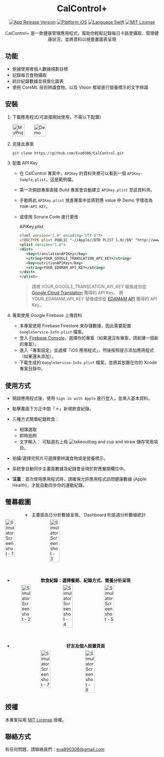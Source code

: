 <div align="center">
  <h1>CalControl+</h1>
  <a href="https://apps.apple.com/in/app/calcontrol/id6692630915"><img src="https://img.shields.io/badge/release-v1.1.1-blue" alt="App Release Version"></a>
  <a href="https://apps.apple.com/in/app/calcontrol/id6692630915"><img src="https://img.shields.io/badge/platform-iOS-green" alt="Platform iOS"></a>
  <a href="https://github.com/Eva0306/CalControl"><img src="https://img.shields.io/badge/language-Swift-orange" alt="Language Swift"></a>
  <a href="https://raw.githubusercontent.com/Eva0306/CalControl/main/LICENSE"><img src="https://img.shields.io/badge/license-MIT-black" alt="MIT License"></a>
  <br><br>
  <a> CalControl+ 是一款健康管理應用程式，幫助你輕鬆記錄每日卡路里攝取、管理健康狀況，並將資料以視覺畫圖表呈現</a>
</div>


## 功能
- 依據使用者個人數據規劃目標
- 記錄每日食物攝取
- 統計紀錄數據並視覺化圖表
- 使用 CoreML 技術辨識食物，以及 Vision 框架進行營養標示的文字辨識

## 安裝
1. 下載應用程式(可直接開始使用，不需以下配置)

   <div style="display: flex; align-items: center; gap: 30px;">
     <a href="https://apps.apple.com/in/app/calcontrol/id6692630915">
       <img src="https://github.com/user-attachments/assets/2eba769c-ce2e-4d75-8d71-7dd497846ec9" alt="MyProject Frame 2" height="40">
   </a>
   <a href="https://apps.apple.com/in/app/calcontrol/id6692630915">
       <img src="https://developer.apple.com/assets/elements/badges/download-on-the-app-store.svg" alt="Demo of the Nextcloud iOS files app" height="40">
   </a>
   </div>

2. 克隆此專案
   ```bash
   git clone https://github.com/Eva0306/CalControl.git
   ```
3. 配置 API Key
   
   - 在 CalControl 專案中，`APIKey` 的資料夾裡可以看到一個 `APIKey-Sample.plist`，這是範例檔。
   - 第一次開啟專案直接 Build 專案會自動建立 `APIKey.plist` 至該資料夾。
   - 手動將此 `APIKey.plist` 放進專案中並將對應 value 中 Demo 字樣改為 `YOUR-API-KEY`。
   - 或使用 Soruce Code 進行更改
     
     APIKey.plist
     ```xml
     <?xml version="1.0" encoding="UTF-8"?>
     <!DOCTYPE plist PUBLIC "-//Apple//DTD PLIST 1.0//EN" "http://www.apple.com/DTDs/PropertyList-1.0.dtd">
     <plist version="1.0">
     <dict>
        <key>translationAPIKey</key>
        <string>YOUR_GOOGLE_TRANSLATION_API_KEY</string>
        <key>nutritionAPIKey</key>
        <string>YOUR_EDAMAM_API_KEY</string>
     </dict>
     </plist>
     ```
     > 請將 YOUR_GOOGLE_TRANSLATION_API_KEY 替換成你從 [Google Cloud Translation](https://cloud.google.com/translate) 獲得的 API Key。
     > 將 YOUR_EDAMAM_API_KEY 替換成你從 [EDAMAM API](https://developer.edamam.com/edamam-nutrition-api) 獲得的 API Key。

4. 專案使用 Google Firebase 上傳資料

   - 本專案使用 Firebase Firestore 來存儲數據，因此需要配置 `GoogleService-Info.plist` 檔案。
   - 登入 [Firebase Console](https://console.firebase.google.com/)，選擇你的專案（如果還沒有專案，請創建一個新的專案）。
   - 進入「專案設定」並選擇「iOS 應用程式」，然後按照提示添加應用程式（如果還未添加）。
   - 下載生成的 `GoogleService-Info.plist` 檔案，並將其放置在你的 Xcode 專案目錄中。

## 使用方式

- 開啟應用程式後，使用 `Sign in with Apple` 進行登入，並填入基本資料。
  
- 點擊畫面下方正中間「＋」新增飲食紀錄。
  
- 三種方式簡單紀錄飲食：
  - 相簿選取
  - 即時拍照
  - 文字輸入：
    可點選右上角 ![takeoutbag and cup and straw](https://github.com/user-attachments/assets/26266d4e-86f5-4aff-aad1-9f6aec129315) 儲存常用項目。
  
- 拍攝/選擇完照片可選擇要辨識食物或是營養標示。
  
- 系統會自動同步主畫面數據及紀錄會呈現於對應餐期欄位中。
  
- **注意**：首次使用應用程式時，請確保允許應用程式訪問健康數據 (Apple Health)，才能自動同步你的運動紀錄。

## 螢幕截圖

<ul style="text-align: center; list-style-position: inside; margin-top: 5px; margin-bottom: 5px;">
    <li>主畫面為日分析數據呈現， Dashboard 則是週分析數據統計</li>
</ul>
<div style="display: flex; justify-content: flex-start; gap: 20px; margin-bottom: 10px;">
    <img src="https://github.com/user-attachments/assets/10e2705e-5e9c-4c84-bfe4-db160429d161" alt="Simulator Screenshot - 1" width="25%">
    <img src="https://github.com/user-attachments/assets/84ca0d1d-0bd6-4761-b054-d41d7dadce32" alt="Simulator Screenshot - 3" width="25%">
</div>
<br><br>
<ul style="text-align: center; font-weight: bold; margin-top: 5px; margin-bottom: 5px;">
    <li>飲食紀錄：選擇餐期、紀錄方式、營養分析呈現
</ul>
<div style="display: flex; justify-content: center; gap: 10px; margin-bottom: 10px;">
    <img src="https://github.com/user-attachments/assets/48c2e65b-925f-441b-adf8-32d4a9bfb554" alt="Simulator Screenshot - 2" width="25%">
    <img src="https://github.com/user-attachments/assets/a34185b6-3f99-4337-9c6e-e0f7a339fd8d" alt="Simulator Screenshot - 4" width="25%">
    <img src="https://github.com/user-attachments/assets/6fe8a3c5-1a94-4133-a74f-00634d12970a" alt="Simulator Screenshot - 5" width="25%">
</div>
<br><br>
<ul style="text-align: center; font-weight: bold; margin-top: 5px; margin-bottom: 5px;">
    <li>好友及個人設置頁面
</ul>
<div style="display: flex; justify-content: center; gap: 20px; margin-bottom: 10px;">
    <img src="https://github.com/user-attachments/assets/17525c4f-7d65-4d9a-862c-8793f2cc600e" alt="Simulator Screenshot - 7" width="25%">
    <img src="https://github.com/user-attachments/assets/e0b10f1e-1f3e-4b67-9041-ac677e32cf09" alt="Simulator Screenshot - 6" width="25%">
</div>

## 授權
本專案採用 [MIT License](https://raw.githubusercontent.com/Eva0306/CalControl/main/LICENSE) 授權。

## 聯絡方式
有任何問題，請聯絡我們：[eva890306@gmail.com](mailto:eva890306@gmail.com)
